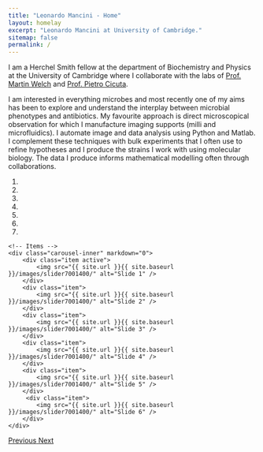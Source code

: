 ```yaml
---
title: "Leonardo Mancini - Home"
layout: homelay
excerpt: "Leonardo Mancini at University of Cambridge."
sitemap: false
permalink: /
---
```


I am a Herchel Smith fellow at the department of Biochemistry and Physics at the University of Cambridge where I collaborate with the labs of [Prof. Martin Welch](https://www4.bioc.cam.ac.uk/welch/) and [Prof. Pietro Cicuta](https://people.bss.phy.cam.ac.uk/~pc245/). 

I am interested in everything microbes and most recently one of my aims has been to explore and understand the interplay between microbial phenotypes and antibiotics. My favourite approach is direct microscopical observation for which I manufacture imaging supports (milli and microfluidics). I automate image and data analysis using Python and Matlab. I complement these techniques with bulk experiments that I often use to refine hypotheses and I produce the strains I work with using molecular biology. The data I produce informs mathematical modelling often through collaborations.

<div markdown="0" id="carousel" class="carousel slide" data-ride="carousel" data-interval="4000" data-pause="hover" >
    <!-- Menu -->
    <ol class="carousel-indicators">
        <li data-target="#carousel" data-slide-to="0" class="active"></li>
        <li data-target="#carousel" data-slide-to="1"></li>
        <li data-target="#carousel" data-slide-to="2"></li>
        <li data-target="#carousel" data-slide-to="3"></li>
        <li data-target="#carousel" data-slide-to="4"></li>
        <li data-target="#carousel" data-slide-to="5"></li>
        <li data-target="#carousel" data-slide-to="6"></li>
    </ol>

    <!-- Items -->
    <div class="carousel-inner" markdown="0">
        <div class="item active">
            <img src="{{ site.url }}{{ site.baseurl }}/images/slider7001400/" alt="Slide 1" />
        </div>
        <div class="item">
            <img src="{{ site.url }}{{ site.baseurl }}/images/slider7001400/" alt="Slide 2" />
        </div>
        <div class="item">
            <img src="{{ site.url }}{{ site.baseurl }}/images/slider7001400/" alt="Slide 3" />
        </div>
        <div class="item">
            <img src="{{ site.url }}{{ site.baseurl }}/images/slider7001400/" alt="Slide 4" />
        </div>
        <div class="item">
            <img src="{{ site.url }}{{ site.baseurl }}/images/slider7001400/" alt="Slide 5" />
        </div>       
         <div class="item">
            <img src="{{ site.url }}{{ site.baseurl }}/images/slider7001400/" alt="Slide 6" />
        </div>
    </div>
  <a class="left carousel-control" href="#carousel" role="button" data-slide="prev">
    <span class="glyphicon glyphicon-chevron-left" aria-hidden="true"></span>
    <span class="sr-only">Previous</span>
  </a>
  <a class="right carousel-control" href="#carousel" role="button" data-slide="next">
    <span class="glyphicon glyphicon-chevron-right" aria-hidden="true"></span>
    <span class="sr-only">Next</span>
  </a>
</div>




